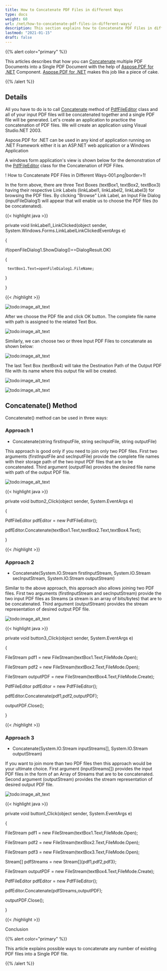 ```yaml
---
title: How to Concatenate PDF Files in different Ways
type: docs
weight: 60
url: /net/how-to-concatenate-pdf-files-in-different-ways/
description: This section explains how to Concatenate PDF Files in different Ways using PdfFileEditor class.
lastmod: "2021-01-15"
draft: false
---
```


{{% alert color="primary" %}} 

This articles describes that how you can [Concatenate](http://www.aspose.com/api/net/pdf/aspose.pdf.facades/pdffileeditor/methods/concatenate/index) multiple PDF Documents into a Single PDF Document with the help of [Aspose.PDF for .NET](/pdf/net/home-html/) Component. [Aspose.PDF for .NET](/pdf/net/home-html/) makes this job like a piece of cake.

{{% /alert %}} 

## Details

All you have to do is to call [Concatenate](http://www.aspose.com/api/net/pdf/aspose.pdf.facades/pdffileeditor/methods/concatenate/index) method of [PdfFileEditor](http://www.aspose.com/api/net/pdf/aspose.pdf.facades/pdffileeditor) class and all of your input PDF files will be concatenated together and a single PDF file will be generated. Let's create an application to practice the concatenation of PDF files. We will create an application using Visual Studio.NET 2003.

Aspose.PDF for .NET can be used in any kind of application running on .NET Framework either it is an ASP.NET web application or a Windows Application

A windows form application's view is shown below for the demonstration of the [PdfFileEditor](http://www.aspose.com/api/net/pdf/aspose.pdf.facades/pdffileeditor) class for the Concatenation of PDF Files. 

! How to Concatenate PDF Files in Different Ways-001.png|border=1!

In the form above, there are three Text Boxes (textBox1, textBox2, textBox3) having their respective Link Labels (linkLabel1, linkLabel2, linkLabel3) for browsing the PDF files. By clicking "Browse" Link Label, an Input File Dialog (inputFileDialog1) will appear that will enable us to choose the PDF files (to be concatenated).



{{< highlight java >}}

 private void linkLabel1_LinkClicked(object sender, System.Windows.Forms.LinkLabelLinkClickedEventArgs e)

{

  if(openFileDialog1.ShowDialog()==DialogResult.OK)

  {

     textBox1.Text=openFileDialog1.FileName;

  }

}

{{< /highlight >}}

![todo:image_alt_text](how-to-concatenate-pdf-files-in-different-ways_1.png)


After we choose the PDF file and click OK button. The complete file name with path is assigned to the related Text Box. 

![todo:image_alt_text](how-to-concatenate-pdf-files-in-different-ways_2.png)

Similarly, we can choose two or three Input PDF Files to concatenate as shown below: 

![todo:image_alt_text](how-to-concatenate-pdf-files-in-different-ways_3.png)

The last Text Box (textBox4) will take the Destination Path of the Output PDF file with its name where this output file will be created. 

![todo:image_alt_text](how-to-concatenate-pdf-files-in-different-ways_4.png)




![todo:image_alt_text](how-to-concatenate-pdf-files-in-different-ways_5.png)

## Concatenate() Method

Concatenate() method can be used in three ways:

### Approach 1

- Concatenate(string firstInputFile, string secInputFile, string outputFile)

This approach is good only if you need to join only two PDF files. First two arguments (firstInputFile and secInputFile) provide the complete file names with their storage path of the two input PDF files that are to be concatenated. Third argument (outputFile) provides the desired file name with path of the output PDF file. 

![todo:image_alt_text](how-to-concatenate-pdf-files-in-different-ways_6.png)



{{< highlight java >}}

 private void button2_Click(object sender, System.EventArgs e)

{

  PdfFileEditor pdfEditor = new PdfFileEditor();

  pdfEditor.Concatenate(textBox1.Text,textBox2.Text,textBox4.Text);

}

{{< /highlight >}}

### Approach 2

- Concatenate(System.IO.Stream firstInputStream, System.IO.Stream secInputStream, System.IO.Stream outputStream)

Similar to the above approach, this approach also allows joining two PDF files. First two arguments (firstInputStream and secInputStream) provide the two input PDF files as Streams (a stream is an array of bits/bytes) that are to be concatenated. Third argument (outputStream) provides the stream representation of desired output PDF file. 

![todo:image_alt_text](how-to-concatenate-pdf-files-in-different-ways_7.png)



{{< highlight java >}}

 private void button3_Click(object sender, System.EventArgs e)

{

  FileStream pdf1 = new FileStream(textBox1.Text,FileMode.Open);

  FileStream pdf2 = new FileStream(textBox2.Text,FileMode.Open);

  FileStream outputPDF = new FileStream(textBox4.Text,FileMode.Create);

  PdfFileEditor pdfEditor = new PdfFileEditor();

  pdfEditor.Concatenate(pdf1,pdf2,outputPDF);

  outputPDF.Close();

}

{{< /highlight >}}

### Approach 3

- Concatenate(System.IO.Stream inputStreams[], System.IO.Stream outputStream)

If you want to join more than two PDF files then this approach would be your ultimate choice. First argument (inputStreams[]) provides the input PDF files in the form of an Array of Streams that are to be concatenated. Second argument (outputStream) provides the stream representation of desired output PDF file. 

![todo:image_alt_text](how-to-concatenate-pdf-files-in-different-ways_8.png)



{{< highlight java >}}

 private void button1_Click(object sender, System.EventArgs e)

{

  FileStream pdf1 = new FileStream(textBox1.Text,FileMode.Open);

  FileStream pdf2 = new FileStream(textBox2.Text,FileMode.Open);

  FileStream pdf3 = new FileStream(textBox3.Text,FileMode.Open);

  Stream[] pdfStreams = new Stream[]{pdf1,pdf2,pdf3};

  FileStream outputPDF = new FileStream(textBox4.Text,FileMode.Create);

  PdfFileEditor pdfEditor = new PdfFileEditor();

  pdfEditor.Concatenate(pdfStreams,outputPDF);

  outputPDF.Close();

}

{{< /highlight >}}


Conclusion

{{% alert color="primary" %}} 

This article explains possible ways to concatenate any number of existing PDF files into a Single PDF file.

{{% /alert %}}
